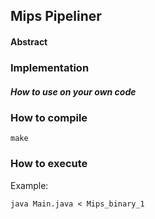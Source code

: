 ## Mips Pipeliner

#### Abstract

### Implementation

##### How to use on your own code

### How to compile

	make

### How to execute

Example:

	java Main.java < Mips_binary_1

